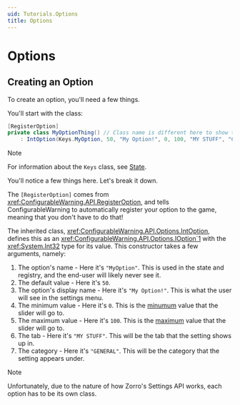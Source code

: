 ```yaml
---
uid: Tutorials.Options
title: Options
---
```


# Options

## Creating an Option

To create an option, you'll need a few things.

You'll start with the class:

```cs
[RegisterOption]
private class MyOptionThing() // Class name is different here to show that it doesn't matter in state
    : IntOption(Keys.MyOption, 50, "My Option!", 0, 100, "MY STUFF", "GENERAL");
```

> [!NOTE]
> For information about the `Keys` class, see [State](./state.md).

You'll notice a few things here. Let's break it down.

The `[RegisterOption]` comes from <xref:ConfigurableWarning.API.RegisterOption>, and
tells ConfigurableWarning to automatically register your option to the game, meaning that
you don't have to do that!

The inherited class, <xref:ConfigurableWarning.API.Options.IntOption>, defines this as an
<xref:ConfigurableWarning.API.Options.IOption`1> with the <xref:System.Int32> type for its
value. This constructor takes a few arguments, namely:

1. The option's name - Here it's `"MyOption"`. This is used in the state and registry, and the
   end-user will likely never see it.
2. The default value - Here it's `50`.
3. The option's display name - Here it's `"My Option!"`. This is what the user will see in the
   settings menu.
4. The minimum value - Here it's `0`. This is the <u>minumum</u> value that the slider will go to.
5. The maximum value - Here it's `100`. This is the <u>maximum</u> value that the slider will go to.
6. The tab - Here it's `"MY STUFF"`. This will be the tab that the setting shows up in.
7. The category - Here it's `"GENERAL"`. This will be the category that the setting appears under.

> [!NOTE]
> Unfortunately, due to the nature of how Zorro's Settings API works, each option has
> to be its own class.

